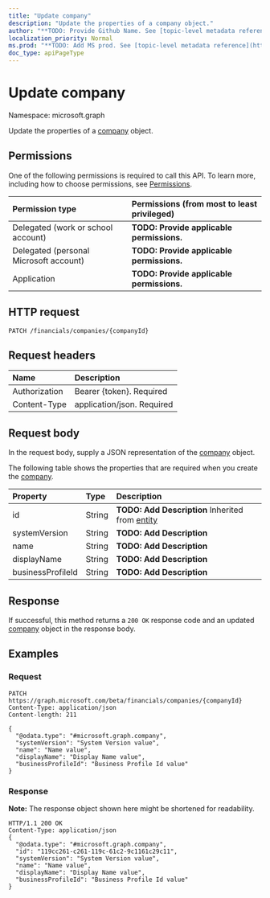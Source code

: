 ```yaml
---
title: "Update company"
description: "Update the properties of a company object."
author: "**TODO: Provide Github Name. See [topic-level metadata reference](https://msgo.azurewebsites.net/add/document/guidelines/metadata.html#topic-level-metadata)**"
localization_priority: Normal
ms.prod: "**TODO: Add MS prod. See [topic-level metadata reference](https://msgo.azurewebsites.net/add/document/guidelines/metadata.html#topic-level-metadata)**"
doc_type: apiPageType
---
```


# Update company

Namespace: microsoft.graph

Update the properties of a [company](../resources/company.md) object.

## Permissions
One of the following permissions is required to call this API. To learn more, including how to choose permissions, see [Permissions](/concepts/permissions-reference.md).

|Permission type|Permissions (from most to least privileged)|
|:---|:---|
|Delegated (work or school account)|**TODO: Provide applicable permissions.**|
|Delegated (personal Microsoft account)|**TODO: Provide applicable permissions.**|
|Application|**TODO: Provide applicable permissions.**|

## HTTP request
<!-- {
  "blockType": "ignored"
}
-->
``` http
PATCH /financials/companies/{companyId}
```

## Request headers
|Name|Description|
|:---|:---|
|Authorization|Bearer {token}. Required|
|Content-Type|application/json. Required|

## Request body
In the request body, supply a JSON representation of the [company](../resources/company.md) object.

The following table shows the properties that are required when you create the [company](../resources/company.md).

|Property|Type|Description|
|:---|:---|:---|
|id|String|**TODO: Add Description** Inherited from [entity](../resources/entity.md)|
|systemVersion|String|**TODO: Add Description**|
|name|String|**TODO: Add Description**|
|displayName|String|**TODO: Add Description**|
|businessProfileId|String|**TODO: Add Description**|



## Response
If successful, this method returns a `200 OK` response code and an updated [company](../resources/company.md) object in the response body.

## Examples

### Request
<!-- {
  "blockType": "request",
  "name": "update_company"
}
-->
``` http
PATCH https://graph.microsoft.com/beta/financials/companies/{companyId}
Content-Type: application/json
Content-length: 211

{
  "@odata.type": "#microsoft.graph.company",
  "systemVersion": "System Version value",
  "name": "Name value",
  "displayName": "Display Name value",
  "businessProfileId": "Business Profile Id value"
}
```

### Response
**Note:** The response object shown here might be shortened for readability.
<!-- {
  "blockType": "response",
  "truncated": true
}
-->
``` http
HTTP/1.1 200 OK
Content-Type: application/json
{
  "@odata.type": "#microsoft.graph.company",
  "id": "119cc261-c261-119c-61c2-9c1161c29c11",
  "systemVersion": "System Version value",
  "name": "Name value",
  "displayName": "Display Name value",
  "businessProfileId": "Business Profile Id value"
}
```

